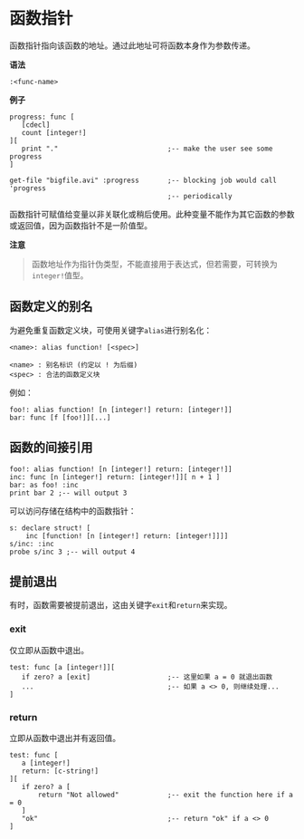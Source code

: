 # 函数指针

函数指针指向该函数的地址。通过此地址可将函数本身作为参数传递。

**语法**

```
:<func-name>
```

**例子**

```
progress: func [
   [cdecl] 
   count [integer!]
][
   print "."                           ;-- make the user see some progress
]

get-file "bigfile.avi" :progress       ;-- blocking job would call 'progress
                                       ;-- periodically
```

函数指针可赋值给变量以非关联化或稍后使用。此种变量不能作为其它函数的参数或返回值，因为函数指针不是一阶值型。

**注意**

> 函数地址作为指针伪类型，不能直接用于表达式，但若需要，可转换为`integer!`值型。

## 函数定义的别名

为避免重复函数定义块，可使用关键字`alias`进行别名化：

```
<name>: alias function! [<spec>]

<name> : 别名标识 (约定以 ! 为后缀)
<spec> : 合法的函数定义块
```

例如：

```
foo!: alias function! [n [integer!] return: [integer!]]
bar: func [f [foo!]][...]
```

## 函数的间接引用

```
foo!: alias function! [n [integer!] return: [integer!]] 
inc: func [n [integer!] return: [integer!]][ n + 1 ]
bar: as foo! :inc
print bar 2 ;-- will output 3
```

可以访问存储在结构中的函数指针：

```
s: declare struct! [
    inc [function! [n [integer!] return: [integer!]]]]
s/inc: :inc
probe s/inc 3 ;-- will output 4
```

## 提前退出

 有时，函数需要被提前退出，这由关键字`exit`和`return`来实现。

### exit

仅立即从函数中退出。

```
test: func [a [integer!]][
   if zero? a [exit]                   ;-- 这里如果 a = 0 就退出函数
   ...                                 ;-- 如果 a <> 0, 则继续处理...
]
```

### return

立即从函数中退出并有返回值。

```
test: func [
   a [integer!]
   return: [c-string!]
][
   if zero? a [
       return "Not allowed"            ;-- exit the function here if a = 0
   ]
   "ok"                                ;-- return "ok" if a <> 0
]
```



